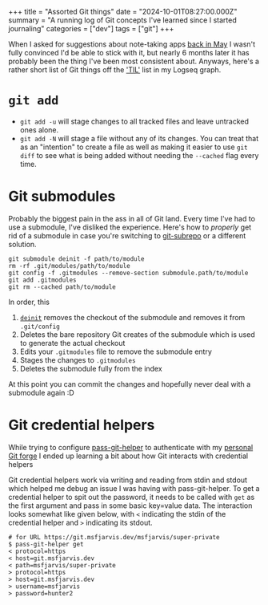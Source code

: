 +++
title = "Assorted Git things"
date = "2024-10-01T08:27:00.000Z"
summary = "A running log of Git concepts I've learned since I started journaling"
categories = ["dev"]
tags = ["git"]
+++

When I asked for suggestions about note-taking apps [back in May](https://androiddev.social/@msfjarvis/112378523734491769) I wasn't fully convinced I'd be able to stick with it, but nearly 6 months later it has probably been the thing I've been most consistent about. Anyways, here's a rather short list of Git things off the ['TIL'](https://dictionary.cambridge.org/us/dictionary/english/til) list in my Logseq graph.

# `git add`

- `git add -u` will stage changes to all tracked files and leave untracked ones alone.
- `git add -N` will stage a file without any of its changes. You can treat that as an "intention" to create a file as well as making it easier to use `git diff` to see what is being added without needing the `--cached` flag every time.

# Git submodules

Probably the biggest pain in the ass in all of Git land. Every time I've had to use a submodule, I've disliked the experience. Here's how to _properly_ get rid of a submodule in case you're switching to [git-subrepo](https://github.com/ingydotnet/git-subrepo) or a different solution.

```
git submodule deinit -f path/to/module
rm -rf .git/modules/path/to/module
git config -f .gitmodules --remove-section submodule.path/to/module
git add .gitmodules
git rm --cached path/to/module
```

In order, this

1. [`deinit`](https://git-scm.com/docs/git-submodule#Documentation/git-submodule.txt-deinit-f--force--all--ltpathgt82308203) removes the checkout of the submodule and removes it from `.git/config`
2. Deletes the bare repository Git creates of the submodule which is used to generate the actual checkout
3. Edits your `.gitmodules` file to remove the submodule entry
4. Stages the changes to `.gitmodules`
5. Deletes the submodule fully from the index

At this point you can commit the changes and hopefully never deal with a submodule again :D

# Git credential helpers

While trying to configure [pass-git-helper](https://github.com/languitar/pass-git-helper) to authenticate with my [personal Git forge](https://git.msfjarvis.dev/explore/repos) I ended up learning a bit about how Git interacts with credential helpers

Git credential helpers work via writing and reading from stdin and stdout which helped me debug an issue I was having with pass-git-helper. To get a credential helper to spit out the password, it needs to be called with `get` as the first argument and pass in some basic key=value data. The interaction looks somewhat like given below, with `<` indicating the stdin of the credential helper and `>` indicating its stdout.

```
# for URL https://git.msfjarvis.dev/msfjarvis/super-private
$ pass-git-helper get
< protocol=https
< host=git.msfjarvis.dev
< path=msfjarvis/super-private
> protocol=https
> host=git.msfjarvis.dev
> username=msfjarvis
> password=hunter2
```

